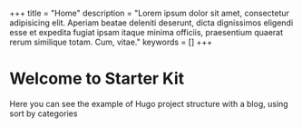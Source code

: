 +++
title = "Home"
description = "Lorem ipsum dolor sit amet, consectetur adipisicing elit. Aperiam beatae deleniti deserunt, dicta dignissimos eligendi esse et expedita fugiat ipsam itaque minima officiis, praesentium quaerat rerum similique totam. Cum, vitae."
keywords = []
+++

# Welcome to Starter Kit

Here you can see the example of Hugo project structure with a blog, using sort by categories

